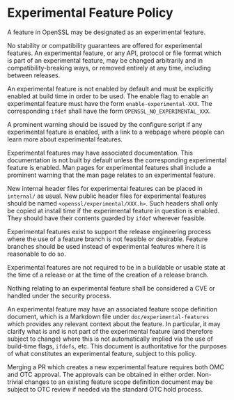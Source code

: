 Experimental Feature Policy
===========================

A feature in OpenSSL may be designated as an experimental feature.

No stability or compatibility guarantees are offered for experimental features.
An experimental feature, or any API, protocol or file format which is part of an
experimental feature, may be changed arbitrarily and in compatibility-breaking
ways, or removed entirely at any time, including between releases.

An experimental feature is not enabled by default and must be explicitly enabled
at build time in order to be used. The enable flag to enable an experimental
feature must have the form `enable-experimental-XXX`. The corresponding `ifdef`
shall have the form `OPENSSL_NO_EXPERIMENTAL_XXX`.

A prominent warning should be issued by the configure script if any experimental
feature is enabled, with a link to a webpage where people can learn more about
experimental features.

Experimental features may have associated documentation. This documentation is
not built by default unless the corresponding experimental feature is enabled.
Man pages for experimental features shall include a prominent warning that the
man page relates to an experimental feature.

New internal header files for experimental features can be placed in `internal/`
as usual. New public header files for experimental features should be named
`<openssl/experimental/XXX.h>`. Such headers shall only be copied at install
time if the experimental feature in question is enabled. They should have their
contents guarded by `ifdef` wherever feasible.

Experimental features exist to support the release engineering process where the
use of a feature branch is not feasible or desirable. Feature branches should be
used instead of experimental features where it is reasonable to do so.

Experimental features are not required to be in a buildable or usable state at
the time of a release or at the time of the creation of a release branch.

Nothing relating to an experimental feature shall be considered a CVE or handled
under the security process.

An experimental feature may have an associated feature scope definition
document, which is a Markdown file under `doc/experimental-features` which
provides any relevant context about the feature. In particular, it may clarify
what is and is not part of the experimental feature (and therefore subject to
change) where this is not automatically implied via the use of build-time flags,
`ifdefs`, etc. This document is authoritative for the purposes of what
constitutes an experimental feature, subject to this policy.

Merging a PR which creates a new experimental feature requires both OMC and OTC
approval. The approvals can be obtained in either order. Non-trivial changes to
an existing feature scope definition document may be subject to OTC review if
needed via the standard OTC hold process.

